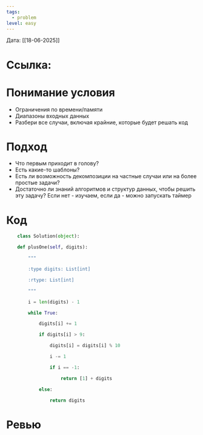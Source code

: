 ```yaml
---
tags:
  - problem
level: easy
---
```


Дата: [[18-06-2025]]

# Ссылка: 


# Понимание условия
 - Ограничения по времени/памяти
 - Диапазоны входных данных
 - Разбери все случаи, включая крайние, которые будет решать код

# Подход
- Что первым приходит в голову?
- Есть какие-то шаблоны?
- Есть ли возможность декомпозиции на частные случаи или на более простые задачи?
- Достаточно ли знаний алгоритмов и структур данных, чтобы решить эту задачу? Если нет - изучаем, если да - можно запускать таймер
# Код
```python
	class Solution(object):

    def plusOne(self, digits):

        """

        :type digits: List[int]

        :rtype: List[int]

        """        

        i = len(digits) - 1            

        while True:                        

            digits[i] += 1            

            if digits[i] > 9:

                digits[i] = digits[i] % 10                

                i -= 1                                

                if i == -1:

                    return [1] + digits

            else:

                return digits
```
# Ревью
